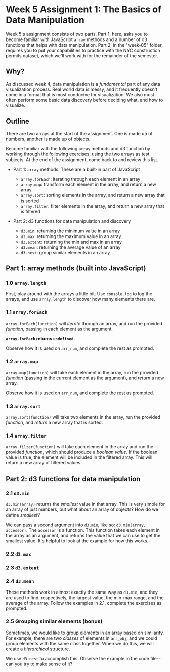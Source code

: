 # Week 5 Assignment 1: The Basics of Data Manipulation

Week 5's assignment consists of two parts. Part 1, here, asks you to become familiar with JavaScript `array` methods and a number of d3 functions that helps with data manipulation. Part 2, in the "week-05" folder, requires you to put your capabilities to practice with the NYC construction permits dataset, which we'll work with for the remainder of the semester.

## Why?

As discussed week 4, data manipulation is a *fundamental* part of any data visualization process. Real world data is messy, and it frequently doesn't come in a format that is most conducive for visualization. We also must often perform some basic data discovery before deciding what, and how to visualize.

## Outline

There are two arrays at the start of the assignment. One is made up of numbers, another is made up of objects.

Become familiar with the following `array` methods and d3 function by working through the following exercises, using the two arrays as test subjects. At the end of the assignment, come back to and review this list.

- Part 1: `array` methods. These are a built-in part of JavaScript
  - `array.forEach`: iterating through each element in an array
  - `array.map`: transform each element in the array, and return a new array
  - `array.sort`: sorting elements in the array, and return a new array that is sorted
  - `array.filter`: filter elements in the array, and return a new array that is filtered

- Part 2: d3 functions for data manipulation and discovery
	- `d3.min`: returning the minimum value in an array
	- `d3.max`: returning the maximum value in an array
	- `d3.extent`: returning the min and max in an array
	- `d3.mean`: returning the average value of an array
	- `d3.nest`: group similar elements in an array

## Part 1: array methods (built into JavaScript)

### 1.0 `array.length`
First, play around with the arrays a little bit. Use `console.log` to log the arrays, and use `array.length` to discover how many elements there are.

### 1.1 `array.forEach`
`array.forEach(function)` will *iterate* through an array, and run the provided *function*, passing in each element as the argument. 

**`array.forEach` returns `undefined`.**

Observe how it is used on `arr_num`, and complete the rest as prompted.

### 1.2 `array.map`
`array.map(function)` will take each element in the array, run the provided *function* (passing in the current element as the argument), and *return* a new array.

Observe how it is used on `arr_num`, and complete the rest as prompted.

### 1.3 `array.sort`
`array.sort(function)` will take two elements in the array, run the provided *function*, and *return* a new array that is sorted.

### 1.4 `array.filter`
`array.filter(function)` will take each element in the array and run the provided *function*, which should produce a *boolean value*. If the boolean value is true, the element will be included in the filtered array. This will return a new array of filtered values.

## Part 2: d3 functions for data manipulation

### 2.1 `d3.min`
`d3.min(array)` returns the *smallest* value in that array. This is very simple for an array of just numbers, but what about an array of objects? How do we define *smallest*?

We can pass a second argument into `d3.min`, like so: `d3.min(array, accessor)`. The `accessor` is a function. This function takes each element in the array as an argument, and returns the value that we can use to get the smallest value. It's helpful to look at the example for how this works.

### 2.2 `d3.max`
### 2.3 `d3.extent`
### 2.4 `d3.mean`
These methods work in almost exactly the same way as `d3.min`, and they are used to find, respectively, the largest value, the min-max range, and the average of the array. Follow the examples in 2.1, complete the exercises as prompted.

### 2.5 Grouping similar elements (bonus)

Sometimes, we would like to group elements in an array based on similarity. For example, there are two *classes* of elements in `arr_obj`, and we could group elements with the same class together. When we do this, we will create a *hierarchical* structure.

We use `d3.nest` to accomplish this. Observe the example in the code file--can you try to make sense of it?


